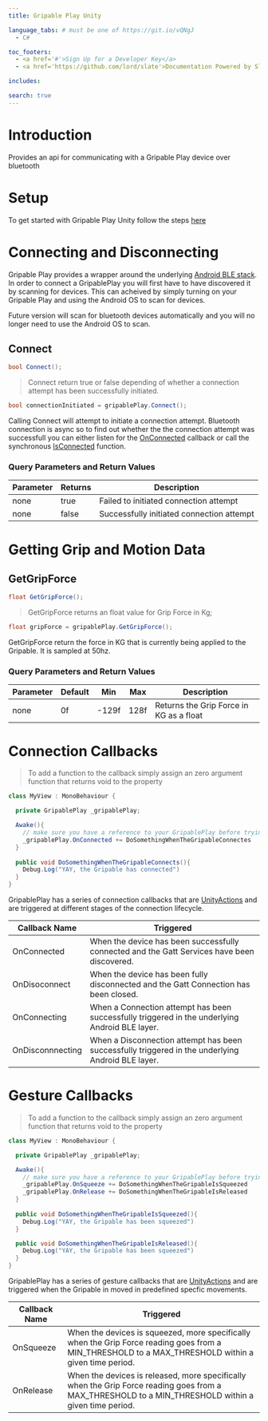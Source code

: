 ```yaml
---
title: Gripable Play Unity

language_tabs: # must be one of https://git.io/vQNgJ
  - C#

toc_footers:
  - <a href='#'>Sign Up for a Developer Key</a>
  - <a href='https://github.com/lord/slate'>Documentation Powered by Slate</a>

includes:

search: true
---
```


# Introduction

Provides an api for communicating with a Gripable Play device over bluetooth

# Setup

To get started with Gripable Play Unity follow the steps [here](https://bitbucket.org/gripable/gripable-play-unity/src/master/README.md)

# Connecting and Disconnecting

Gripable Play provides a wrapper around the underlying [Android BLE stack](https://developer.android.com/guide/topics/connectivity/bluetooth-le). In order to connect a GripablePlay you will first have to have discovered it by scanning for devices. This can acheived by simply turning on your Gripable Play and using the Android OS to scan for devices.

<aside class="notice">
Future version will scan for bluetooth devices automatically and you will no longer need to use the Android OS to scan.
</aside>

## Connect


```csharp
bool Connect();
```

> Connect return true or false depending of whether a connection attempt has been successfully initiated.

```csharp
bool connectionInitiated = gripablePlay.Connect();
```

Calling Connect will attempt to initiate a connection attempt. Bluetooth connection is async so to find out whether the the connection attempt was successfull you can either listen for the [OnConnected](#connection-callbacks) callback or call the synchronous [IsConnected](#IsConnected) function.

### Query Parameters and Return Values

Parameter | Returns | Description
--------- | ------- | -----------
none | true | Failed to initiated connection attempt
none | false | Successfully initiated connection attempt

# Getting Grip and Motion Data

## GetGripForce


```csharp
float GetGripForce();
```

> GetGripForce returns an float value for Grip Force in Kg;

```csharp
float gripForce = gripablePlay.GetGripForce();
```

GetGripForce return the force in KG that is currently being applied to the Gripable. It is sampled at 50hz.

### Query Parameters and Return Values

Parameter | Default | Min | Max | Description
--------- | ------- | --- | --- | -----------
none | 0f | -129f | 128f | Returns the Grip Force in KG as a float



# Connection Callbacks

> To add a function to the callback simply assign an zero argument function that returns void to the property

```csharp
class MyView : MonoBehaviour {

  private GripablePlay _gripablePlay;

  Awake(){
    // make sure you have a reference to your GripablePlay before trying to assign to it
    _gripablePlay.OnConnected += DoSomethingWhenTheGripableConnectes    
  }
 
  public void DoSomethingWhenTheGripableConnects(){
    Debug.Log("YAY, the Gripable has connected")
  }
}

```

GripablePlay has a series of connection callbacks that are [UnityActions](https://docs.unity3d.com/ScriptReference/Events.UnityAction.html) and are triggered at different stages of the connection lifecycle.


Callback Name | Triggered
--------- | -------
OnConnected | When the device has been successfully connected and the Gatt Services have been discovered.
OnDisoconnect | When the device has been fully disconnected and the Gatt Connection has been closed.
OnConnecting | When a Connection attempt has been successfully triggered in the underlying Android BLE layer.
OnDisconnnecting | When a Disconnection attempt has been successfully triggered in the underlying Android BLE layer.


# Gesture Callbacks

> To add a function to the callback simply assign an zero argument function that returns void to the property

```csharp
class MyView : MonoBehaviour {

  private GripablePlay _gripablePlay;

  Awake(){
    // make sure you have a reference to your GripablePlay before trying to assign to it
    _gripablePlay.OnSqueeze += DoSomethingWhenTheGripableIsSqueezed  
    _gripablePlay.OnRelease += DoSomethingWhenTheGripableIsReleased  
  }
 
  public void DoSomethingWhenTheGripableIsSqueezed(){
    Debug.Log("YAY, the Gripable has been squeezed")
  }

  public void DoSomethingWhenTheGripableIsReleased(){
    Debug.Log("YAY, the Gripable has been squeezed")
  }
}

```

GripablePlay has a series of gesture callbacks that are [UnityActions](https://docs.unity3d.com/ScriptReference/Events.UnityAction.html) and are triggered when the Gripable in moved in predefined specfic movements.

Callback Name | Triggered
--------- | -------
OnSqueeze | When the devices is squeezed, more specifically when the Grip Force reading goes from a MIN_THRESHOLD to a MAX_THRESHOLD within a given time period.
OnRelease | When the devices is released, more specifically when the Grip Force reading goes from a MAX_THRESHOLD to a MIN_THRESHOLD within a given time period.

